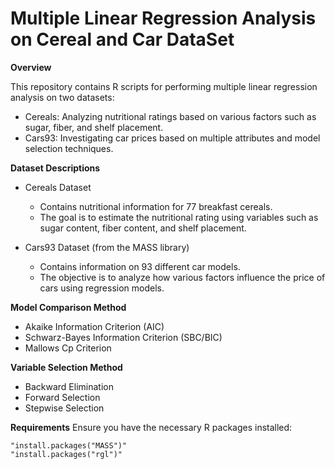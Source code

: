 # Multiple Linear Regression Analysis on Cereal and Car DataSet

**Overview**

This repository contains R scripts for performing multiple linear regression analysis on two datasets:

  - Cereals: Analyzing nutritional ratings based on various factors such as sugar, fiber, and shelf placement.
  - Cars93: Investigating car prices based on multiple attributes and model selection techniques.

**Dataset Descriptions**
  
  - Cereals Dataset
    - Contains nutritional information for 77 breakfast cereals.
    - The goal is to estimate the nutritional rating using variables such as sugar content, fiber content, and shelf placement.

   - Cars93 Dataset (from the MASS library)
      - Contains information on 93 different car models.
      - The objective is to analyze how various factors influence the price of cars using regression models.

 **Model Comparison Method**
  - Akaike Information Criterion (AIC)
  - Schwarz-Bayes Information Criterion (SBC/BIC)
  - Mallows Cp Criterion
  
  **Variable Selection Method**

  - Backward Elimination
  - Forward Selection
  - Stepwise Selection

  **Requirements**
Ensure you have the necessary R packages installed:

    "install.packages("MASS")"
    "install.packages("rgl")"
